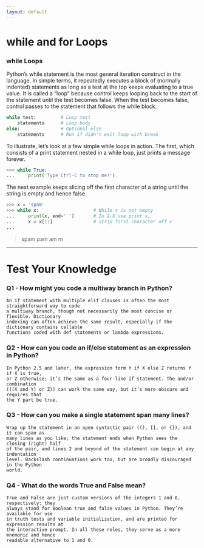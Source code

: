 ```yaml
---
layout: default
---
```


# while and for Loops

### while Loops

Python’s while statement is the most general iteration construct in the language. In simple terms, it repeatedly executes a block of (normally indented) statements as long as a test at the top keeps evaluating to a true value. It is called a “loop” because control keeps looping back to the start of the statement until the test becomes false. When the test becomes false, control passes to the statement that follows the while block.

```python
while test:         # Loop test
    statements      # Loop body
else:               # Optional else
    statements      # Run if didn't exit loop with break
```

To illustrate, let’s look at a few simple while loops in action. The first, which consists of a print statement nested in a while loop, just prints a message forever.

```python
>>> while True:
...     print('Type Ctrl-C to stop me!')
```

The next example keeps slicing off the first character of a string until the string is empty and hence false.

```python
>>> x = 'spam'
>>> while x:                    # While x is not empty
...     print(x, end=' ')       # In 2.X use print x,
...     x = x[1:]               # Strip first character off x
...
```
> spam pam am m









* * *

# Test Your Knowledge

### Q1 - How might you code a multiway branch in Python?

```
An if statement with multiple elif clauses is often the most straightforward way to code 
a multiway branch, though not necessarily the most concise or flexible. Dictionary 
indexing can often achieve the same result, especially if the dictionary contains callable 
functions coded with def statements or lambda expressions.
```

### Q2 - How can you code an if/else statement as an expression in Python?

```
In Python 2.5 and later, the expression form Y if X else Z returns Y if X is true, 
or Z otherwise; it’s the same as a four-line if statement. The and/or combination
(((X and Y) or Z)) can work the same way, but it’s more obscure and requires that
the Y part be true.
```

### Q3 - How can you make a single statement span many lines?

```
Wrap up the statement in an open syntactic pair ((), [], or {}), and it can span as
many lines as you like; the statement ends when Python sees the closing (right) half
of the pair, and lines 2 and beyond of the statement can begin at any indentation
level. Backslash continuations work too, but are broadly discouraged in the Python
world.
```

### Q4 - What do the words True and False mean?

```
True and False are just custom versions of the integers 1 and 0, respectively: they
always stand for Boolean true and false values in Python. They’re available for use
in truth tests and variable initialization, and are printed for expression results at
the interactive prompt. In all these roles, they serve as a more mnemonic and hence
readable alternative to 1 and 0.
```
